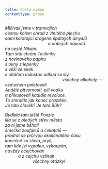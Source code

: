 ```yaml
---
title: Cesta nikam
contentType: prose
---
```


<section>

_Mlčívali jsme v tramvajích  
cestou kolem ohrad z vlnitého plechu  
sami kolotající drogerie špatných úmyslů  
                                    a dobrých nápadů  
na cestě Nikam.  
Tam stál chrám Techniky  
z novinového papíru  
s okny z lepenky  
s věží ze sirek  
s oltářem Industrie odkud se lily  
                                                všechny alkoholy —  
vzduchem poletovali  
Andělé pitvornosti, pili vodku  
a přikusovali kadidlo revoluce.  
To smrdělo jak konec prázdnin.  
Je toto člověk? Je toto Bůh?_

</section>

<section>

_Bydlela tam ještě Poezie  
lila se z bledých střev města  
za ní jsme běhali  
smečka zoufalců a čekatelů —  
prodrat se průrvou okoličnatého času  
konečně za slova, pryč,  
tam kde jsi vypálen, vykoupán,  
navždy ocejchován  
           a z cejchu vzlínají  
                       všechny otázky!_

</section>
